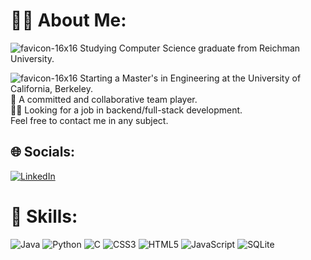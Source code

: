 # 🙋‍♂️ About Me:

![favicon-16x16](https://github.com/user-attachments/assets/d67c613d-f75c-4eae-a97e-d52907daa4fa) Studying Computer Science graduate from Reichman University.

![favicon-16x16](https://github.com/user-attachments/assets/0b81ad19-7159-4e10-b263-be1c54948282) Starting a Master's in Engineering at the University of California, Berkeley.
<br>🏀 A committed and collaborative team player.
<br>🧑‍💻 Looking for a job in backend/full-stack development.
<br> Feel free to contact me in any subject.
<br>


## 🌐 Socials:
[![LinkedIn](https://img.shields.io/badge/LinkedIn-%230077B5.svg?logo=linkedin&logoColor=white)](https://linkedin.com/in/niv-doron-7188aa206) 

# 💪 Skills:
![Java](https://img.shields.io/badge/java-%23ED8B00.svg?style=for-the-badge&logo=java&logoColor=white) ![Python](https://img.shields.io/badge/python-3670A0?style=for-the-badge&logo=python&logoColor=ffdd54) ![C](https://img.shields.io/badge/c-%2300599C.svg?style=for-the-badge&logo=c&logoColor=white) ![CSS3](https://img.shields.io/badge/css3-%231572B6.svg?style=for-the-badge&logo=css3&logoColor=white)  ![HTML5](https://img.shields.io/badge/html5-%23E34F26.svg?style=for-the-badge&logo=html5&logoColor=white) ![JavaScript](https://img.shields.io/badge/javascript-%23323330.svg?style=for-the-badge&logo=javascript&logoColor=%23F7DF1E) ![SQLite](https://img.shields.io/badge/sqlite-%2307405e.svg?style=for-the-badge&logo=sqlite&logoColor=white)
